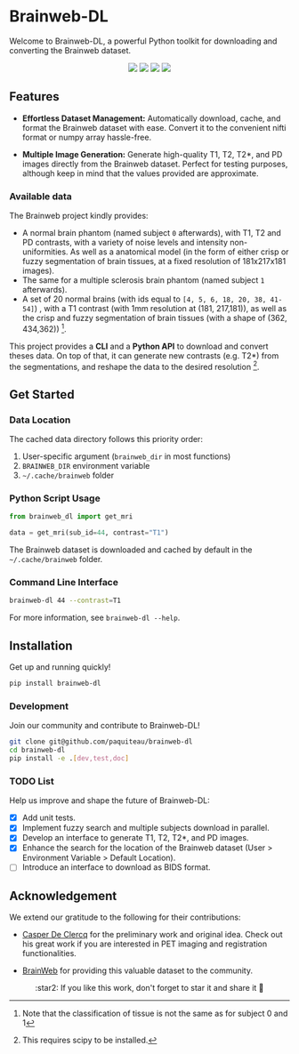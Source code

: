 # Brainweb-DL

Welcome to Brainweb-DL, a powerful Python toolkit for downloading and converting the Brainweb dataset. 

<p align="center">
<a href=https://github.com/paquiteau/brainweb-dl/blob/master/LICENSE><img src=https://img.shields.io/github/license/paquiteau/brainweb-dl></a>
<a href=https://www.codefactor.io/repository/github/paquiteau/brainweb-dl><img src=https://www.codefactor.io/repository/github/paquiteau/brainweb-dl/badge></a>
<a href=https://github.com/psf/black><img src=https://img.shields.io/badge/style-black-black></a>
<a href=https://pypi.org/project/brainweb-dl><img src=https://img.shields.io/pypi/v/brainweb-dl></a>
</p>

## Features

- **Effortless Dataset Management:** Automatically download, cache, and format the Brainweb dataset with ease. Convert it to the convenient nifti format or numpy array hassle-free.

- **Multiple Image Generation:** Generate high-quality T1, T2, T2*, and PD images directly from the Brainweb dataset. Perfect for testing purposes, although keep in mind that the values provided are approximate.

### Available data 

The Brainweb project kindly provides:
 
 - A normal brain phantom (named subject `0` afterwards), with T1, T2 and PD contrasts, with a variety of noise levels and intensity non-uniformities. As well as a anatomical model (in the form of either crisp or fuzzy segmentation of brain tissues, at a fixed resolution of 181x217x181 images).
 - The same for a multiple sclerosis brain phantom (named subject `1` afterwards). 
 - A set of 20 normal brains (with ids equal to `[4, 5, 6, 18, 20, 38, 41-54]`) , with a T1 contrast (with 1mm resolution at (181, 217,181)), as well as the crisp and fuzzy segmentation of brain tissues (with a shape of (362, 434,362)) [^1].
 
This project provides a **CLI** and a **Python API** to download and convert theses data. On top of that, it can generate new contrasts (e.g. T2*) from the segmentations, and reshape the data to the desired resolution [^2].


[^1]: Note that the classification of tissue is not the same as for subject 0 and 1
[^2]: This requires scipy to be installed. 

## Get Started

### Data Location

The cached data directory follows this priority order:

1. User-specific argument (`brainweb_dir` in most functions)
2. `BRAINWEB_DIR` environment variable
3. `~/.cache/brainweb` folder

### Python Script Usage
```python
from brainweb_dl import get_mri 

data = get_mri(sub_id=44, contrast="T1")
```

The Brainweb dataset is downloaded and cached by default in the `~/.cache/brainweb` folder.

### Command Line Interface

```bash
brainweb-dl 44 --contrast=T1
```

For more information, see `brainweb-dl --help`.

## Installation 

Get up and running quickly!

```bash 
pip install brainweb-dl
```

### Development

Join our community and contribute to Brainweb-DL!

```bash
git clone git@github.com/paquiteau/brainweb-dl 
cd brainweb-dl
pip install -e .[dev,test,doc]
```

### TODO List
Help us improve and shape the future of Brainweb-DL:

- [x] Add unit tests.
- [x] Implement fuzzy search and multiple subjects download in parallel.
- [x] Develop an interface to generate T1, T2, T2*, and PD images.
- [x] Enhance the search for the location of the Brainweb dataset (User > Environment Variable > Default Location).
- [ ] Introduce an interface to download as BIDS format.

## Acknowledgement

We extend our gratitude to the following for their contributions:

- [Casper De Clercq](https://github.com/casperdcl/brainweb/) for the preliminary work and original idea. Check out his great work if you are interested in PET imaging and registration functionalities.

- [BrainWeb](https://brainweb.bic.mni.mcgill.ca/) for providing this valuable dataset to the community.



<p align=center> :star2: If you like this work, don't forget to star it and share it 🌟 </p>
